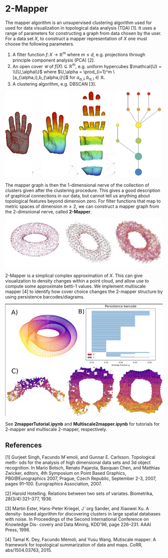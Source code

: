 # 2-Mapper

The mapper algorithm is an unsupervised clustering algorithm used for used for data visualization in topological data analysis (TDA) \[1\]. 
It uses a range of parameters for constructing a graph from data chosen by the user. For a data set $X$,
to construct a mapper representation of $X$ one must choose the following parameters.

1. A filter function $f\colon X\to \mathbb{R}^m$ where $m\leq d$, e.g. projections through principle component analysis (PCA) \[2\].
2. An open cover $\mathcal{U}$ of $f(X)\subseteq\mathbb{R}^m$, e.g. uniform hypercubes $\mathcal{U} = \\{U_\alpha\\}$ where $U_\alpha = \prod_{i=1}^m \[a_{\alpha,i},b_{\alpha,i}\]$ for $a_{\alpha,i},b_{\alpha,i}\in\mathbb{R}$.
3. A clustering algorithm, e.g. DBSCAN \[3\].

<img src="figures/hand-mapper.png" alt="drawing" width="500"/>

The mapper graph is then the 1-dimensional nerve of the collection of clusters given after the clustering procedure.
This gives a good description of graphical connections in our data, but cannot tell us anything about topological 
features beyond dimension zero.
For filter functions that map to metric spaces of dimension $m\geq 2$, 
we can construct a mapper graph from the 2-dimsnional nerve, called **2-Mapper**.

![2-mapper](figures/torus_2mapper.jpg)

2-Mapper is a simplical complex approximation of $X$. This can give visualization to density changes within a point cloud, 
and allow use to compute some approximate betti-1 values. We implement multiscale mapper \[4\] to identify how cover choice changes the 2-mapper structure by using persistence barcodes/diagrams.

![multiscale-2-mapper](figures/kb-multiscale.png)

See **2mapperTutorial.ipynb** and **Multiscale2mapper.ipynb** for tutorials for 2-mapper and multiscale 2-mapper, respectively.


References
----------
\[1\] Gurjeet Singh, Facundo M´emoli, and Gunnar E. Carlsson. Topological meth-
ods for the analysis of high dimensional data sets and 3d object recognition.
In Mario Botsch, Renato Pajarola, Baoquan Chen, and Matthias Zwicker,
editors, 4th Symposium on Point Based Graphics, PBG@Eurographics 2007,
Prague, Czech Republic, September 2-3, 2007, pages 91–100. Eurographics
Association, 2007.

\[2\] Harold Hotelling. Relations between two sets of variates. Biometrika, 28(3/4):321–377, 1936.

\[3\] Martin Ester, Hans-Peter Kriegel, J¨org Sander, and Xiaowei Xu. A density-
based algorithm for discovering clusters in large spatial databases with noise.
In Proceedings of the Second International Conference on Knowledge Dis-
covery and Data Mining, KDD’96, page 226–231. AAAI Press, 1996.

\[4\] Tamal K. Dey, Facundo Mémoli, and Yusu Wang. Mutiscale mapper: A framework for topological
summarization of data and maps. CoRR, abs/1504.03763, 2015.
